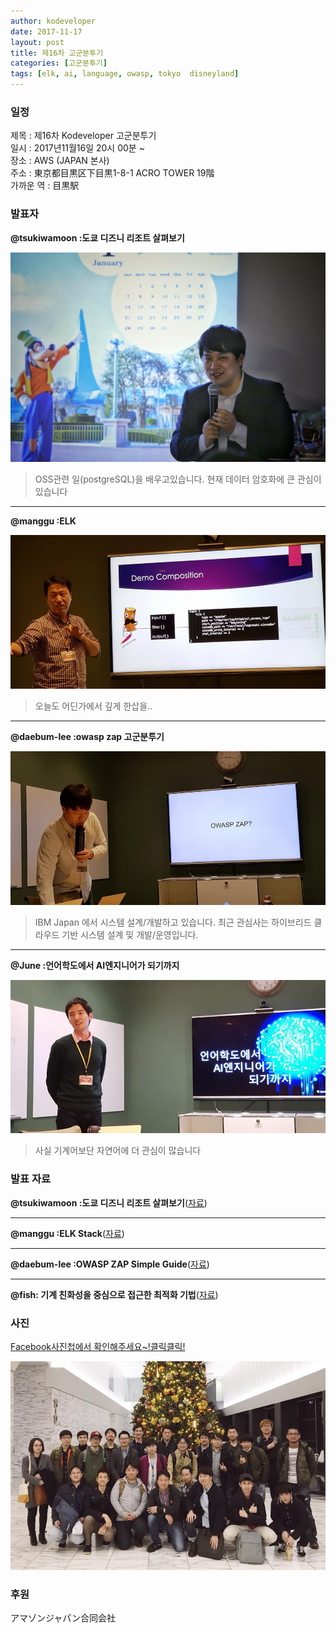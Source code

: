 ```yaml
---
author: kodeveloper
date: 2017-11-17
layout: post
title: 제16차 고군분투기
categories: [고군분투기]
tags: [elk, ai, language, owasp, tokyo  disneyland]
---
```


### 일정

제목 : 제16차 Kodeveloper 고군분투기  
일시 : 2017년11월16일 20시 00분 ~  
장소 : AWS (JAPAN 본사)  
주소 : 東京都目黒区下目黒1-8-1 ACRO TOWER 19階  
가까운 역 :  目黒駅  

### 발표자

**@tsukiwamoon :도쿄 디즈니 리조트 살펴보기**

![](/img/struggle/16/tsukiwamoon.jpg)

>OSS관련 일(postgreSQL)을 배우고있습니다. 현재 데이터 암호화에 큰 관심이 있습니다

---

**@manggu :ELK**

![](/img/struggle/16/manggu.jpg)

>오늘도 어딘가에서 깊게 한삽을..

---

**@daebum-lee :owasp zap 고군분투기**

![](/img/struggle/16/daebum-lee.jpg)

>IBM Japan 에서 시스템 설계/개발하고 있습니다. 최근 관심사는 하이브리드 클라우드 기반 시스템 설계 및 개발/운영입니다.

---

**@June :언어학도에서 AI엔지니어가 되기까지**

![](/img/struggle/16/june.jpg)

>사실 기계어보단 자연어에 더 관심이 많습니다

### 발표 자료

**@tsukiwamoon :도쿄 디즈니 리조트 살펴보기**([자료](https://drive.google.com/drive/folders/1W4hfPTMuoj22qncgCsd650zp4FR5iIQv))

---

**@manggu :ELK Stack**([자료](https://drive.google.com/drive/folders/1a1Zz-KSQ78d8CyRlCO9Kmr8-0DrJR4NA))

---

**@daebum-lee :OWASP ZAP Simple Guide**([자료](https://daebum.com/slides/owasp_zap/))

---

**@fish: 기계 친화성을 중심으로 접근한 최적화 기법**([자료](https://docs.google.com/presentation/d/1lCWMXJ_bIPr0QnCjWiLC632Fvt1B0JkOLqGstVe1rDA/edit#slide=id.p))



### 사진

[Facebook사진첩에서 확인해주세요~!클릭클릭!](https://www.facebook.com/media/set/?set=oa.1992368331007902&type=3)

![](/img/struggle/16/everyone.jpg)

### 후원

アマゾンジャパン合同会社
